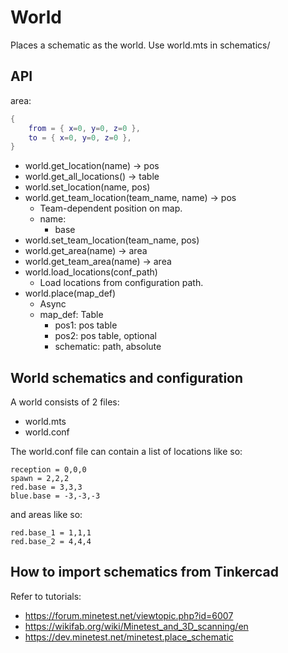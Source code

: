 # World

Places a schematic as the world. Use world.mts in schematics/

## API

area:

```lua
{
    from = { x=0, y=0, z=0 },
    to = { x=0, y=0, z=0 },
}
```

* world.get_location(name) -> pos
* world.get_all_locations() -> table
* world.set_location(name, pos)
* world.get_team_location(team_name, name) -> pos
  * Team-dependent position on map.
  * name:
    * base
* world.set_team_location(team_name, pos)
* world.get_area(name) -> area
* world.get_team_area(name) -> area
* world.load_locations(conf_path)
  * Load locations from configuration path.
* world.place(map_def)
  * Async
  * map_def: Table
    * pos1: pos table
    * pos2: pos table, optional
    * schematic: path, absolute

## World schematics and configuration

A world consists of 2 files:

* world.mts
* world.conf

The world.conf file can contain a list of locations like so:

```
reception = 0,0,0
spawn = 2,2,2
red.base = 3,3,3
blue.base = -3,-3,-3
```

and areas like so:

```
red.base_1 = 1,1,1
red.base_2 = 4,4,4
```

## How to import schematics from Tinkercad

Refer to tutorials:

* https://forum.minetest.net/viewtopic.php?id=6007
* https://wikifab.org/wiki/Minetest_and_3D_scanning/en
* https://dev.minetest.net/minetest.place_schematic
